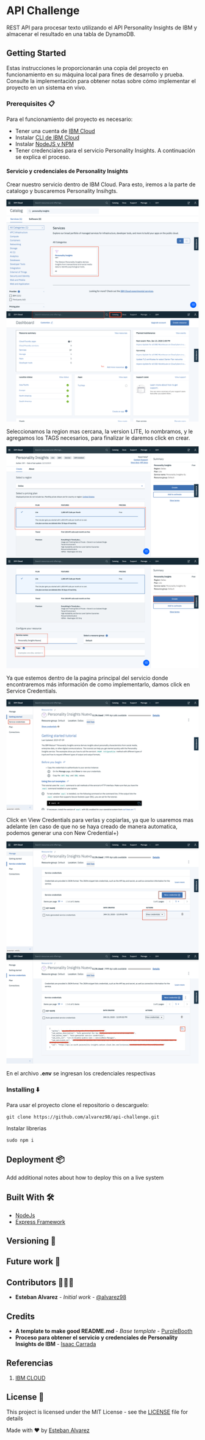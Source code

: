 # API Challenge

REST API para procesar texto utilizando el API Personality Insights de IBM y
almacenar el resultado en una tabla de DynamoDB.

## Getting Started

Estas instrucciones le proporcionarán una copia del proyecto en funcionamiento en su máquina local para fines de desarrollo y prueba. Consulte la implementación para obtener notas sobre cómo implementar el proyecto en un sistema en vivo.

### Prerequisites 📋

Para el funcionamiento del proyecto es necesario:

- Tener una cuenta de [IBM Cloud](https://www.ibm.com/cloud/)
- Instalar [CLI de IBM Cloud](https://cloud.ibm.com/docs/cli/reference/ibmcloud?topic=cloud-cli-install-ibmcloud-cli)
- Instalar [NodeJS y NPM](https://nodejs.org/es/download/)
- Tener credenciales para el servicio Personality Insights. A continuación se explica el proceso.

#### Servicio y credenciales de Personality Insights

Crear nuestro servicio dentro de IBM Cloud. Para esto, iremos a la parte de catalogo y buscaremos Personality Insihgts.

<img src="./assets/im1.png"/>
<img src="./assets/im2.png"/>

Seleccionamos la region mas cercana, la version LITE, lo nombramos, y le agregamos los TAGS necesarios, para finalizar le daremos click en crear.

<img src="./assets/im3.png"/>
<img src="./assets/im4.png"/>

Ya que estemos dentro de la pagina principal del servicio donde encontraremos más información de como implementarlo, damos click en Service Credentials.

<img src="./assets/im5.png"/>

Click en View Credentials para verlas y copiarlas, ya que lo usaremos mas adelante (en caso de que no se haya creado de manera automatica, podemos generar una con New Credential+)

<img src="./assets/im6.png"/>
<img src="./assets/im7.png"/>

En el archivo **.env** se ingresan los credenciales respectivas

### Installing :arrow_down:

Para usar el proyecto clone el repositorio o descarguelo:

```ssh
git clone https://github.com/alvarez98/api-challenge.git
```

Instalar librerias

```
sudo npm i
```

## Deployment 📦

Add additional notes about how to deploy this on a live system

## Built With :hammer_and_wrench:

- [NodeJs]()
 - [Express Framework]()

## Versioning :triangular_flag_on_post:


## Future work 🚀

## Contributors :family_man_man_boy:

- **Esteban Alvarez** - _Initial work_ - [@alvarez98](https://github.com/alvarez98)

## Credits

- **A template to make good README.md** - _Base template_ - [PurpleBooth](https://gist.github.com/PurpleBooth/109311bb0361f32d87a2)
- **Proceso para obtener el servicio y credenciales de Personality Insights de IBM** - [Isaac Carrada](https://github.com/elbuenizzy/PersonalityInsights)

## Referencias

1. [IBM CLOUD](https://cloud.ibm.com/apidocs/personality-insights?code=node#introduction)
 
## License 📄

This project is licensed under the MIT License - see the [LICENSE](LICENSE) file for details

Made with ❤️ by [Esteban Alvarez](https://github.com/alvarez98) 
